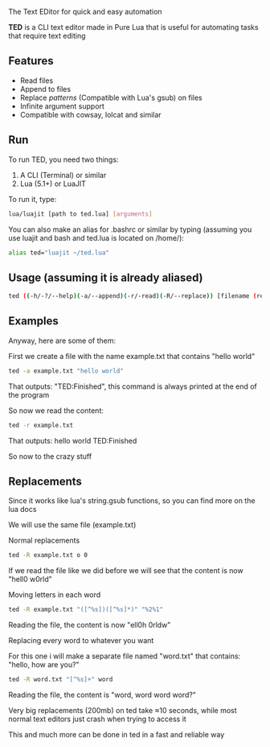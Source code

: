 The Text EDitor for quick and easy automation

**TED** is a CLI text editor made in Pure Lua that is useful for automating tasks that require text editing

Features
---

- Read files
- Append to files
- Replace *patterns* (Compatible with Lua's gsub) on files
- Infinite argument support
- Compatible with cowsay, lolcat and similar

Run
---

To run TED, you need two things:
1. A CLI (Terminal) or similar
2. Lua (5.1+) or LuaJIT

To run it, type: 
```bash
lua/luajit [path to ted.lua] [arguments]
```
You can also make an alias for .bashrc or similar by typing (assuming you use luajit and bash and ted.lua is located on /home/):
```bash
alias ted="luajit ~/ted.lua"
```

Usage (assuming it is already aliased)
---

```bash
ted ((-h/-?/--help)(-a/--append)(-r/-read)(-R/--replace)) [filename (required if mode is not help)] [strings to add if mode is append or pattern to match if mode is replace] [string to replace with (if mode is replace)] [//n for whitespaces (if needed)]
```
Examples
---
Anyway, here are some of them:

First we create a file with the name example.txt that contains "hello world"
```bash
ted -a example.txt "hello world"
```
That outputs: "TED:Finished", this command is always printed at the end of the program

So now we read the content:

```bash
ted -r example.txt
```
That outputs:
hello world
TED:Finished

So now to the crazy stuff

Replacements
---

Since it works like lua's string.gsub functions, so you can find more on the lua docs

We will use the same file (example.txt)

Normal replacements

```bash
ted -R example.txt o 0
```

If we read the file like we did before we will see that the content is now "hell0 w0rld"

Moving letters in each word

```bash
ted -R example.txt "([^%s])([^%s]*)" "%2%1"
```

Reading the file, the content is now "ell0h 0rldw"

Replacing every word to whatever you want

For this one i will make a separate file named "word.txt" that contains: "hello, how are you?"

```bash
ted -R word.txt "[^%s]+" word
```

Reading the file, the content is "word, word word word?"

Very big replacements (200mb) on ted take ≈10 seconds, while most normal text editors just crash when trying to access it

This and much more can be done in ted in a fast and reliable way
